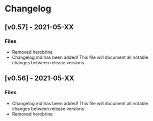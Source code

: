 # Changelog

## [v0.57] -  2021-05-XX
### Files
- Removed herobrine
- Changelog.md has been added! This file will document all notable changes between release versions

## [v0.56] -  2021-05-XX
### Files
- Changelog.md has been added! This file will document all notable changes between release versions
- Removed herobrine